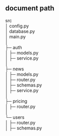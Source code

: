 ## document path

src  
│  config.py  
│  database.py  
│  main.py  
│  
├─ auth  
│  ├─ models.py  
│  ├─ service.py  
│  
├─ news  
│  ├─ models.py  
│  ├─ router.py  
│  ├─ schemas.py  
│  ├─ service.py  
│  
├─ pricing  
│  ├─ router.py  
│  
└─ users  
│  ├─ router.py  
│  ├─ schemas.py  